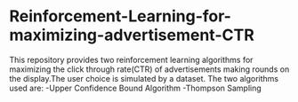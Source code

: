 # Reinforcement-Learning-for-maximizing-advertisement-CTR
This repository provides two reinforcement learning algorithms for maximizing the click through rate(CTR) of advertisements making rounds on the display.The user choice is simulated by a dataset.
The two algorithms used are:
-Upper Confidence Bound Algorithm
-Thompson Sampling 
